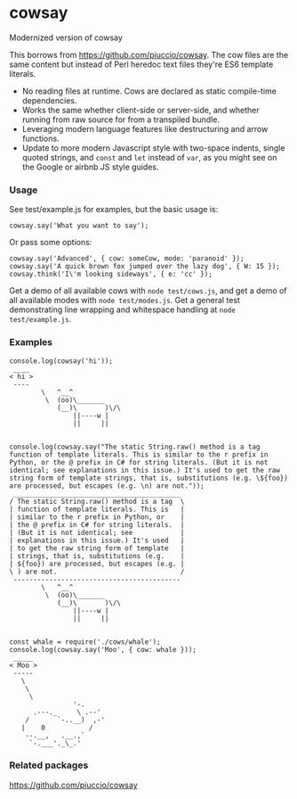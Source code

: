 # cowsay
Modernized version of cowsay

This borrows from https://github.com/piuccio/cowsay.
The cow files are the same content but instead of Perl heredoc text files
they're ES6 template literals.

* No reading files at runtime. Cows are declared as static compile-time dependencies.
* Works the same whether client-side or server-side, and whether running from
  raw source for from a transpiled bundle.
* Leveraging modern language features like destructuring and arrow functions.
* Update to more modern Javascript style with two-space indents, single quoted
  strings, and `const` and `let` instead of `var`, as you might see on the Google
  or airbnb JS style guides.

### Usage

See test/example.js for examples, but the basic usage is:

    cowsay.say('What you want to say');

Or pass some options:

    cowsay.say('Advanced', { cow: someCow, mode: 'paranoid' });
    cowsay.say('A quick brown fox jumped over the lazy dog', { W: 15 });
    cowsay.think('I\'m looking sideways', { e: 'cc' });

Get a demo of all available cows with `node test/cows.js`, and get a demo of all
available modes with `node test/modes.js`. Get a general test demonstrating line wrapping
and whitespace handling at `node test/example.js`.

### Examples

    console.log(cowsay('hi'));
     ____
    < hi >
     ----
            \   ^__^
             \  (oo)\_______
                (__)\       )\/\
                    ||----w |
                    ||     ||


    console.log(cowsay.say("The static String.raw() method is a tag function of template literals. This is similar to the r prefix in Python, or the @ prefix in C# for string literals. (But it is not identical; see explanations in this issue.) It's used to get the raw string form of template strings, that is, substitutions (e.g. \${foo}) are processed, but escapes (e.g. \n) are not."));
     __________________________________________
    / The static String.raw() method is a tag  \
    | function of template literals. This is   |
    | similar to the r prefix in Python, or    |
    | the @ prefix in C# for string literals.  |
    | (But it is not identical; see            |
    | explanations in this issue.) It's used   |
    | to get the raw string form of template   |
    | strings, that is, substitutions (e.g.    |
    | ${foo}) are processed, but escapes (e.g. |
    \ ) are not.                               /
     ------------------------------------------
            \   ^__^
             \  (oo)\_______
                (__)\       )\/\
                    ||----w |
                    ||     ||


    const whale = require('./cows/whale');
    console.log(cowsay.say('Moo', { cow: whale }));
     _____
    < Moo >
     -----
       \
        \
         \
                    '-.
          .---._     \ .--'
        /       `-..__)  ,-'
       |    0           /
        --.__,   .__.,`
         `-.___'._\_.'

### Related packages

https://github.com/piuccio/cowsay
